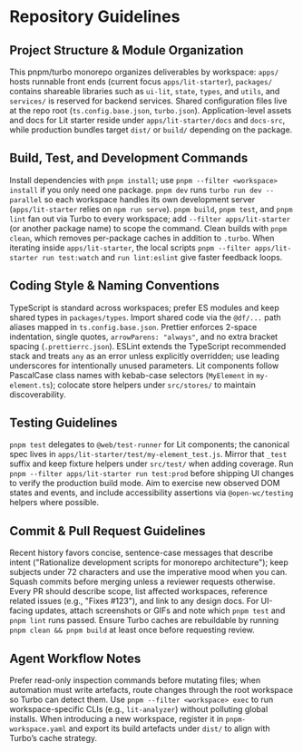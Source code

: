 # Repository Guidelines

## Project Structure & Module Organization
This pnpm/turbo monorepo organizes deliverables by workspace: `apps/` hosts runnable front ends (current focus `apps/lit-starter`), `packages/` contains shareable libraries such as `ui-lit`, `state`, `types`, and `utils`, and `services/` is reserved for backend services. Shared configuration files live at the repo root (`ts.config.base.json`, `turbo.json`). Application-level assets and docs for Lit starter reside under `apps/lit-starter/docs` and `docs-src`, while production bundles target `dist/` or `build/` depending on the package.

## Build, Test, and Development Commands
Install dependencies with `pnpm install`; use `pnpm --filter <workspace> install` if you only need one package. `pnpm dev` runs `turbo run dev --parallel` so each workspace handles its own development server (`apps/lit-starter` relies on `npm run serve`). `pnpm build`, `pnpm test`, and `pnpm lint` fan out via Turbo to every workspace; add `--filter apps/lit-starter` (or another package name) to scope the command. Clean builds with `pnpm clean`, which removes per-package caches in addition to `.turbo`. When iterating inside `apps/lit-starter`, the local scripts `pnpm --filter apps/lit-starter run test:watch` and `run lint:eslint` give faster feedback loops.

## Coding Style & Naming Conventions
TypeScript is standard across workspaces; prefer ES modules and keep shared types in `packages/types`. Import shared code via the `@df/...` path aliases mapped in `ts.config.base.json`. Prettier enforces 2-space indentation, single quotes, `arrowParens: "always"`, and no extra bracket spacing (`.prettierrc.json`). ESLint extends the TypeScript recommended stack and treats `any` as an error unless explicitly overridden; use leading underscores for intentionally unused parameters. Lit components follow PascalCase class names with kebab-case selectors (`MyElement` in `my-element.ts`); colocate store helpers under `src/stores/` to maintain discoverability.

## Testing Guidelines
`pnpm test` delegates to `@web/test-runner` for Lit components; the canonical spec lives in `apps/lit-starter/test/my-element_test.js`. Mirror that `_test` suffix and keep fixture helpers under `src/test/` when adding coverage. Run `pnpm --filter apps/lit-starter run test:prod` before shipping UI changes to verify the production build mode. Aim to exercise new observed DOM states and events, and include accessibility assertions via `@open-wc/testing` helpers where possible.

## Commit & Pull Request Guidelines
Recent history favors concise, sentence-case messages that describe intent ("Rationalize development scripts for monorepo architecture"); keep subjects under 72 characters and use the imperative mood when you can. Squash commits before merging unless a reviewer requests otherwise. Every PR should describe scope, list affected workspaces, reference related issues (e.g., "Fixes #123"), and link to any design docs. For UI-facing updates, attach screenshots or GIFs and note which `pnpm test` and `pnpm lint` runs passed. Ensure Turbo caches are rebuildable by running `pnpm clean && pnpm build` at least once before requesting review.

## Agent Workflow Notes
Prefer read-only inspection commands before mutating files; when automation must write artefacts, route changes through the root workspace so Turbo can detect them. Use `pnpm --filter <workspace> exec` to run workspace-specific CLIs (e.g., `lit-analyzer`) without polluting global installs. When introducing a new workspace, register it in `pnpm-workspace.yaml` and export its build artefacts under `dist/` to align with Turbo’s cache strategy.

